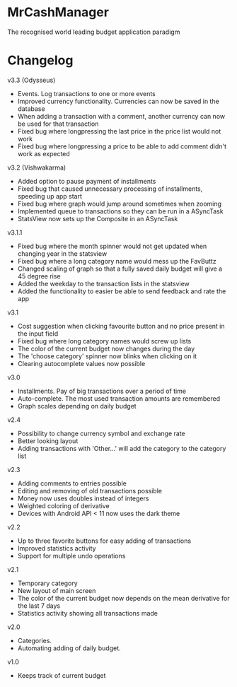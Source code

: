MrCashManager
=========
The recognised world leading budget application paradigm


Changelog
=========

v3.3 (Odysseus)
- Events. Log transactions to one or more events
- Improved currency functionality. Currencies can now be saved in the database
- When adding a transaction with a comment, another currency can now be used for that transaction
- Fixed bug where longpressing the last price in the price list would not work
- Fixed bug where longpressing a price to be able to add comment didn't work as expected

v3.2 (Vishwakarma)
- Added option to pause payment of installments
- Fixed bug that caused unnecessary processing of installments, speeding up app start
- Fixed bug where graph would jump around sometimes when zooming
- Implemented queue to transactions so they can be run in a ASyncTask
- StatsView now sets up the Composite in an ASyncTask

v3.1.1
- Fixed bug where the month spinner would not get updated when changing year in the statsview
- Fixed bug where a long category name would mess up the FavButtz
- Changed scaling of graph so that a fully saved daily budget will give a 45 degree rise
- Added the weekday to the transaction lists in the statsview
- Added the functionality to easier be able to send feedback and rate the app

v3.1
- Cost suggestion when clicking favourite button and no price present in the input field
- Fixed bug where long category names would screw up lists
- The color of the current budget now changes during the day
- The 'choose category' spinner now blinks when clicking on it
- Clearing autocomplete values now possible

v3.0
- Installments. Pay of big transactions over a period of time
- Auto-complete. The most used transaction amounts are remembered
- Graph scales depending on daily budget

v2.4
- Possibility to change currency symbol and exchange rate
- Better looking layout
- Adding transactions with 'Other...' will add the category to the category list

v2.3
- Adding comments to entries possible
- Editing and removing of old transactions possible
- Money now uses doubles instead of integers
- Weighted coloring of derivative
- Devices with Android API < 11 now uses the dark theme

v2.2
- Up to three favorite buttons for easy adding of transactions
- Improved statistics activity
- Support for multiple undo operations

v2.1
- Temporary category
- New layout of main screen
- The color of the current budget now depends on the mean derivative for the last 7 days
- Statistics activity showing all transactions made

v2.0
- Categories.
- Automating adding of daily budget.

v1.0
- Keeps track of current budget
